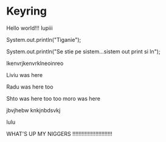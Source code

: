 Keyring
=======

Hello world!!!
Iupiii

System.out.println("Tiganie");

System.out.println("Se stie pe sistem...sistem out print si ln");

lkenvrjkenvrklneoinreo

Liviu was here

Radu was here too

Shto was here too too
moro was here

jbvjhebw knkjnbdsvkj

lulu

WHAT'S UP MY NIGGERS !!!!!!!!!!!!!!!!!!!!!!!!!!
